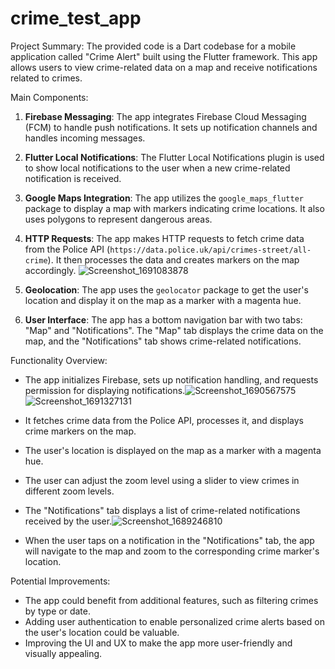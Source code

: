 # crime_test_app

Project Summary:
The provided code is a Dart codebase for a mobile application called "Crime Alert" built using the Flutter framework. This app allows users to view crime-related data on a map and receive notifications related to crimes.

Main Components:
1. **Firebase Messaging**: The app integrates Firebase Cloud Messaging (FCM) to handle push notifications. It sets up notification channels and handles incoming messages.

2. **Flutter Local Notifications**: The Flutter Local Notifications plugin is used to show local notifications to the user when a new crime-related notification is received.

3. **Google Maps Integration**: The app utilizes the `google_maps_flutter` package to display a map with markers indicating crime locations. It also uses polygons to represent dangerous areas.

4. **HTTP Requests**: The app makes HTTP requests to fetch crime data from the Police API (`https://data.police.uk/api/crimes-street/all-crime`). It then processes the data and creates markers on the map accordingly.
   ![Screenshot_1691083878](https://github.com/rohan-thakur16/crime_test_app/assets/94912422/739ec860-93d5-493f-bb20-2531e9f2bd23)


6. **Geolocation**: The app uses the `geolocator` package to get the user's location and display it on the map as a marker with a magenta hue.

7. **User Interface**: The app has a bottom navigation bar with two tabs: "Map" and "Notifications". The "Map" tab displays the crime data on the map, and the "Notifications" tab shows crime-related notifications.

Functionality Overview:
- The app initializes Firebase, sets up notification handling, and requests permission for displaying notifications.![Screenshot_1690567575](https://github.com/rohan-thakur16/crime_test_app/assets/94912422/50fc3731-00c3-4983-aa0f-825da0df9ba2)
![Screenshot_1691327131](https://github.com/rohan-thakur16/crime_test_app/assets/94912422/c8c9d986-2c44-437a-afc1-544bfeabd2da)

- It fetches crime data from the Police API, processes it, and displays crime markers on the map.
- The user's location is displayed on the map as a marker with a magenta hue.
- The user can adjust the zoom level using a slider to view crimes in different zoom levels.
- The "Notifications" tab displays a list of crime-related notifications received by the user.![Screenshot_1689246810](https://github.com/rohan-thakur16/crime_test_app/assets/94912422/6bd14f8c-41c5-4fb5-9469-dac340b7f7b9)

- When the user taps on a notification in the "Notifications" tab, the app will navigate to the map and zoom to the corresponding crime marker's location.

Potential Improvements:
- The app could benefit from additional features, such as filtering crimes by type or date.
- Adding user authentication to enable personalized crime alerts based on the user's location could be valuable.
- Improving the UI and UX to make the app more user-friendly and visually appealing.

